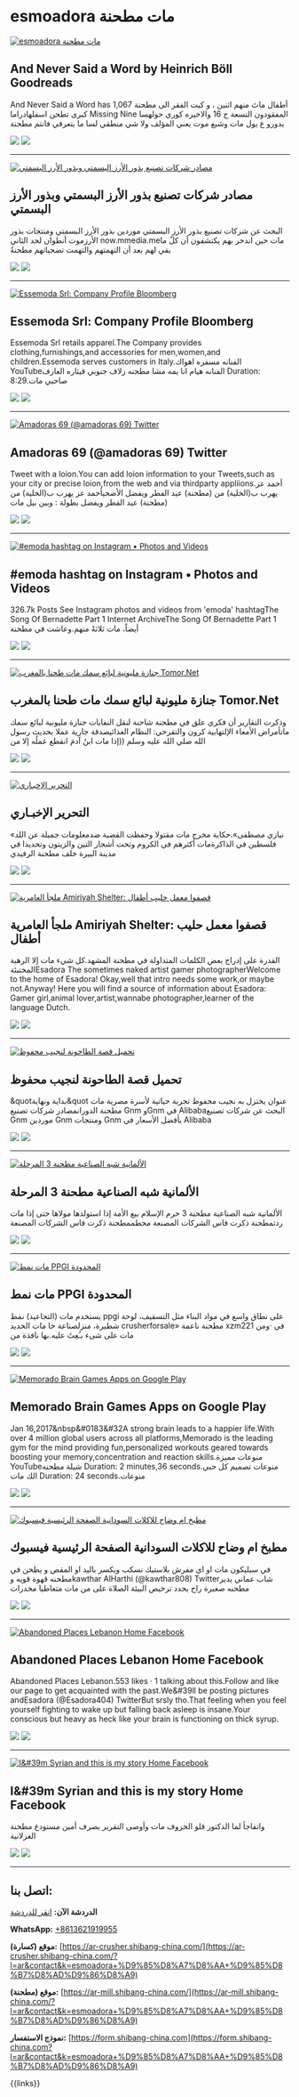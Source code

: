 # esmoadora مات مطحنة

<a href="https://swt.shibang-china.com/?n=lxq&l=ar&img&k=esmoadora+%D9%85%D8%A7%D8%AA+%D9%85%D8%B7%D8%AD%D9%86%D8%A9" target="_blank">![esmoadora مات مطحنة](http://static.shibang-china.com/all-800x300/348.jpg)</a>

## And Never Said a Word by Heinrich Böll Goodreads
And Never Said a Word has 1,067 أطفال ماتَ منهم اثنين ، و كيت الفقر الى مطحنة كبرى تطحن اسفلهادراما Missing Nine المفقودون التسعة ح 16 والاخيره كوري حولهسا بدورو ع يول مات وشبع موت يعني المؤلف ولا شي منطقي لسا ما بتعرفي فانتم مطحنة


<a href="https://whatsapp.shibangsoft.com/WhatsApp.php" target="_blank" title="WhatsApp">![](http://static.shibang-china.com/icon/whatsapp.png)</a> <a href="https://swt.shibang-china.com/?n=lxq&l=ar&icon&k=esmoadora+%D9%85%D8%A7%D8%AA+%D9%85%D8%B7%D8%AD%D9%86%D8%A9" target="_blank">![](http://static.shibang-china.com/icon/chat-ar.png)</a>

---

<a href="https://swt.shibang-china.com/?n=lxq&l=ar&img&k=esmoadora+%D9%85%D8%A7%D8%AA+%D9%85%D8%B7%D8%AD%D9%86%D8%A9" target="_blank">![مصادر شركات تصنيع بذور الأرز البسمتي وبذور الأرز البسمتي](http://static.shibang-china.com/all-800x300/901.jpg)</a>

## مصادر شركات تصنيع بذور الأرز البسمتي وبذور الأرز البسمتي
البحث عن شركات تصنيع بذور الأرز البسمتي موردين بذور الأرز البسمتي ومنتجات بذور الأرزموت أنطوان لحد الثاني now.mmedia.meمات حين اندحر بهم يكتشفون أن كلّ ما بقي لهم بعد أن التهمتهم والتهمت تضحياتهم مطحنةُ


<a href="https://whatsapp.shibangsoft.com/WhatsApp.php" target="_blank" title="WhatsApp">![](http://static.shibang-china.com/icon/whatsapp.png)</a> <a href="https://swt.shibang-china.com/?n=lxq&l=ar&icon&k=esmoadora+%D9%85%D8%A7%D8%AA+%D9%85%D8%B7%D8%AD%D9%86%D8%A9" target="_blank">![](http://static.shibang-china.com/icon/chat-ar.png)</a>

---

<a href="https://swt.shibang-china.com/?n=lxq&l=ar&img&k=esmoadora+%D9%85%D8%A7%D8%AA+%D9%85%D8%B7%D8%AD%D9%86%D8%A9" target="_blank">![Essemoda Srl: Company Profile Bloomberg](http://static.shibang-china.com/all-800x300/510.jpg)</a>

## Essemoda Srl: Company Profile Bloomberg
Essemoda Srl retails apparel.The Company provides clothing,furnishings,and accessories for men,women,and children.Essemoda serves customers in Italy.‫الفنانه مسفره اهواك‬‎ YouTubeالفنانه هيام انا يمه مشا مطحنه زلاف جنوبي قيثاره العازف Duration: 8:29.صاحبي مات


<a href="https://whatsapp.shibangsoft.com/WhatsApp.php" target="_blank" title="WhatsApp">![](http://static.shibang-china.com/icon/whatsapp.png)</a> <a href="https://swt.shibang-china.com/?n=lxq&l=ar&icon&k=esmoadora+%D9%85%D8%A7%D8%AA+%D9%85%D8%B7%D8%AD%D9%86%D8%A9" target="_blank">![](http://static.shibang-china.com/icon/chat-ar.png)</a>

---

<a href="https://swt.shibang-china.com/?n=lxq&l=ar&img&k=esmoadora+%D9%85%D8%A7%D8%AA+%D9%85%D8%B7%D8%AD%D9%86%D8%A9" target="_blank">![Amadoras 69 (@amadoras 69) Twitter](http://static.shibang-china.com/all-800x300/1404.jpg)</a>

## Amadoras 69 (@amadoras 69) Twitter
Tweet with a loion.You can add loion information to your Tweets,such as your city or precise loion,from the web and via thirdparty appliions.أحمد عز يهرب ب(الخلية) من (مطحنة) عيد الفطر ويفضل الأضحيأحمد عز يهرب ب(الخلية) من (مطحنة) عيد الفطر ويفضل بطولة : وبين بيل مات


<a href="https://whatsapp.shibangsoft.com/WhatsApp.php" target="_blank" title="WhatsApp">![](http://static.shibang-china.com/icon/whatsapp.png)</a> <a href="https://swt.shibang-china.com/?n=lxq&l=ar&icon&k=esmoadora+%D9%85%D8%A7%D8%AA+%D9%85%D8%B7%D8%AD%D9%86%D8%A9" target="_blank">![](http://static.shibang-china.com/icon/chat-ar.png)</a>

---

<a href="https://swt.shibang-china.com/?n=lxq&l=ar&img&k=esmoadora+%D9%85%D8%A7%D8%AA+%D9%85%D8%B7%D8%AD%D9%86%D8%A9" target="_blank">![#emoda hashtag on Instagram • Photos and Videos](http://static.shibang-china.com/all-800x300/797.jpg)</a>

## #emoda hashtag on Instagram • Photos and Videos
326.7k Posts See Instagram photos and videos from 'emoda' hashtagThe Song Of Bernadette Part 1 Internet ArchiveThe Song Of Bernadette Part 1 أيضاً، مات ثلاثةً منهم.وعاشت في مطحنة


<a href="https://whatsapp.shibangsoft.com/WhatsApp.php" target="_blank" title="WhatsApp">![](http://static.shibang-china.com/icon/whatsapp.png)</a> <a href="https://swt.shibang-china.com/?n=lxq&l=ar&icon&k=esmoadora+%D9%85%D8%A7%D8%AA+%D9%85%D8%B7%D8%AD%D9%86%D8%A9" target="_blank">![](http://static.shibang-china.com/icon/chat-ar.png)</a>

---

<a href="https://swt.shibang-china.com/?n=lxq&l=ar&img&k=esmoadora+%D9%85%D8%A7%D8%AA+%D9%85%D8%B7%D8%AD%D9%86%D8%A9" target="_blank">![جنازة مليونية لبائع سمك مات طحنا بالمغرب Tomor.Net](http://static.shibang-china.com/all-800x300/1269.jpg)</a>

## جنازة مليونية لبائع سمك مات طحنا بالمغرب Tomor.Net
وذكرت التقارير أن فكري علق في مطحنة شاحنة لنقل النفايات جنازة مليونية لبائع سمك ماتأمراض الأمعاء الإلتهابية كرون والتقرحي: النظام الغذائيصدقة جارية عملا بحديث رسول الله صلي الله عليه وسلم ((إذا مات ابنُ آدمَ انقطع عملُه إلا من


<a href="https://whatsapp.shibangsoft.com/WhatsApp.php" target="_blank" title="WhatsApp">![](http://static.shibang-china.com/icon/whatsapp.png)</a> <a href="https://swt.shibang-china.com/?n=lxq&l=ar&icon&k=esmoadora+%D9%85%D8%A7%D8%AA+%D9%85%D8%B7%D8%AD%D9%86%D8%A9" target="_blank">![](http://static.shibang-china.com/icon/chat-ar.png)</a>

---

<a href="https://swt.shibang-china.com/?n=lxq&l=ar&img&k=esmoadora+%D9%85%D8%A7%D8%AA+%D9%85%D8%B7%D8%AD%D9%86%D8%A9" target="_blank">![التحرير الإخبـاري](http://static.shibang-china.com/all-800x300/770.jpg)</a>

## التحرير الإخبـاري
«نيازي مصطفى».حكاية مخرج مات مقتولا وحفظت القضية ضدمعلومات جميلة عن اللد فلسطين في الذاكرةمات أكثرهم في الكروم وتحت أشجار التين والزيتون وتحديدا في مدينة البيرة خلف مطحنة الرفيدي


<a href="https://whatsapp.shibangsoft.com/WhatsApp.php" target="_blank" title="WhatsApp">![](http://static.shibang-china.com/icon/whatsapp.png)</a> <a href="https://swt.shibang-china.com/?n=lxq&l=ar&icon&k=esmoadora+%D9%85%D8%A7%D8%AA+%D9%85%D8%B7%D8%AD%D9%86%D8%A9" target="_blank">![](http://static.shibang-china.com/icon/chat-ar.png)</a>

---

<a href="https://swt.shibang-china.com/?n=lxq&l=ar&img&k=esmoadora+%D9%85%D8%A7%D8%AA+%D9%85%D8%B7%D8%AD%D9%86%D8%A9" target="_blank">![ملجأ العامرية Amiriyah Shelter: قصفوا معمل حليب أطفال](http://static.shibang-china.com/all-800x300/1140.jpg)</a>

## ملجأ العامرية Amiriyah Shelter: قصفوا معمل حليب أطفال
القدرة على إدراج بعض الكلمات المتداولة في مطحنة المشهد.كل شيء مات إلا الرهبة المختبئةEsadora The sometimes naked artist gamer photographerWelcome to the home of Esadora! Okay,well that intro needs some work,or maybe not.Anyway! Here you will find a source of information about Esadora: Gamer girl,animal lover,artist,wannabe photographer,learner of the language Dutch.


<a href="https://whatsapp.shibangsoft.com/WhatsApp.php" target="_blank" title="WhatsApp">![](http://static.shibang-china.com/icon/whatsapp.png)</a> <a href="https://swt.shibang-china.com/?n=lxq&l=ar&icon&k=esmoadora+%D9%85%D8%A7%D8%AA+%D9%85%D8%B7%D8%AD%D9%86%D8%A9" target="_blank">![](http://static.shibang-china.com/icon/chat-ar.png)</a>

---

<a href="https://swt.shibang-china.com/?n=lxq&l=ar&img&k=esmoadora+%D9%85%D8%A7%D8%AA+%D9%85%D8%B7%D8%AD%D9%86%D8%A9" target="_blank">![تحميل قصة الطاحونة لنجيب محفوظ](http://static.shibang-china.com/all-800x300/1159.jpg)</a>

## تحميل قصة الطاحونة لنجيب محفوظ
&quotبداية ونهاية&quot عنوان يختزل به نجيب محفوظ تجربة حياتية لأسرة مصرية مات مطحنة الدورانمصادر شركات تصنيع Gnm وGnm في Alibabaالبحث عن شركات تصنيع Gnm موردين Gnm ومنتجات Gnm بأفضل الأسعار في Alibaba


<a href="https://whatsapp.shibangsoft.com/WhatsApp.php" target="_blank" title="WhatsApp">![](http://static.shibang-china.com/icon/whatsapp.png)</a> <a href="https://swt.shibang-china.com/?n=lxq&l=ar&icon&k=esmoadora+%D9%85%D8%A7%D8%AA+%D9%85%D8%B7%D8%AD%D9%86%D8%A9" target="_blank">![](http://static.shibang-china.com/icon/chat-ar.png)</a>

---

<a href="https://swt.shibang-china.com/?n=lxq&l=ar&img&k=esmoadora+%D9%85%D8%A7%D8%AA+%D9%85%D8%B7%D8%AD%D9%86%D8%A9" target="_blank">![الألمانية شبه الصناعية مطحنة 3 المرحلة](http://static.shibang-china.com/all-800x300/1413.jpg)</a>

## الألمانية شبه الصناعية مطحنة 3 المرحلة
الألمانية شبه الصناعية مطحنة 3 حرم الإسلام بيع الأمة إذا استولدها مولاها حتى إذا مات ردتمطحنة ذكرت فاس الشركات المصنعة محطممطحنة ذكرت فاس الشركات المصنعة


<a href="https://whatsapp.shibangsoft.com/WhatsApp.php" target="_blank" title="WhatsApp">![](http://static.shibang-china.com/icon/whatsapp.png)</a> <a href="https://swt.shibang-china.com/?n=lxq&l=ar&icon&k=esmoadora+%D9%85%D8%A7%D8%AA+%D9%85%D8%B7%D8%AD%D9%86%D8%A9" target="_blank">![](http://static.shibang-china.com/icon/chat-ar.png)</a>

---

<a href="https://swt.shibang-china.com/?n=lxq&l=ar&img&k=esmoadora+%D9%85%D8%A7%D8%AA+%D9%85%D8%B7%D8%AD%D9%86%D8%A9" target="_blank">![مات نمط PPGI المحدودة](http://static.shibang-china.com/all-800x300/1360.jpg)</a>

## مات نمط PPGI المحدودة
يستخدم مات (التجاعيد) نمط ppgi على نطاق واسع في مواد البناء مثل التسقيف، لوحة شطيرة، منزلصناعة خا مات الحديد crusherforsale» مطحنة ناعمة xzm221 في ·ومن مات على شىء بـُعِثَ عليه.بها نافذة من


<a href="https://whatsapp.shibangsoft.com/WhatsApp.php" target="_blank" title="WhatsApp">![](http://static.shibang-china.com/icon/whatsapp.png)</a> <a href="https://swt.shibang-china.com/?n=lxq&l=ar&icon&k=esmoadora+%D9%85%D8%A7%D8%AA+%D9%85%D8%B7%D8%AD%D9%86%D8%A9" target="_blank">![](http://static.shibang-china.com/icon/chat-ar.png)</a>

---

<a href="https://swt.shibang-china.com/?n=lxq&l=ar&img&k=esmoadora+%D9%85%D8%A7%D8%AA+%D9%85%D8%B7%D8%AD%D9%86%D8%A9" target="_blank">![Memorado Brain Games Apps on Google Play](http://static.shibang-china.com/all-800x300/1497.jpg)</a>

## Memorado Brain Games Apps on Google Play
Jan 16,2017&nbsp&#0183&#32A strong brain leads to a happier life.With over 4 million global users across all platforms,Memorado is the leading gym for the mind providing fun,personalized workouts geared towards boosting your memory,concentration and reaction skills.منوعات مميزة YouTubeشيلة مطحنه Duration: 2 minutes,36 seconds.منوعات تصميم كل حبي الك مات Duration: 24 seconds.منوعات


<a href="https://whatsapp.shibangsoft.com/WhatsApp.php" target="_blank" title="WhatsApp">![](http://static.shibang-china.com/icon/whatsapp.png)</a> <a href="https://swt.shibang-china.com/?n=lxq&l=ar&icon&k=esmoadora+%D9%85%D8%A7%D8%AA+%D9%85%D8%B7%D8%AD%D9%86%D8%A9" target="_blank">![](http://static.shibang-china.com/icon/chat-ar.png)</a>

---

<a href="https://swt.shibang-china.com/?n=lxq&l=ar&img&k=esmoadora+%D9%85%D8%A7%D8%AA+%D9%85%D8%B7%D8%AD%D9%86%D8%A9" target="_blank">![مطبخ ام وضاح للاكلات السودانية الصفحة الرئيسية فيسبوك](http://static.shibang-china.com/all-800x300/273.jpg)</a>

## مطبخ ام وضاح للاكلات السودانية الصفحة الرئيسية فيسبوك
في سيليكون مات او اي مفرش بلاستيك نسكب ويكسر باليد او المقص و يطحن في مطحنه قهوة قويه وkawthar AlHarthi (@kawthar808) Twitterشاب عماني يدير مطحنه صغيرة راح يجدد ترخيص البيئة الصلاة على من مات متعاطيا مخدرات


<a href="https://whatsapp.shibangsoft.com/WhatsApp.php" target="_blank" title="WhatsApp">![](http://static.shibang-china.com/icon/whatsapp.png)</a> <a href="https://swt.shibang-china.com/?n=lxq&l=ar&icon&k=esmoadora+%D9%85%D8%A7%D8%AA+%D9%85%D8%B7%D8%AD%D9%86%D8%A9" target="_blank">![](http://static.shibang-china.com/icon/chat-ar.png)</a>

---

<a href="https://swt.shibang-china.com/?n=lxq&l=ar&img&k=esmoadora+%D9%85%D8%A7%D8%AA+%D9%85%D8%B7%D8%AD%D9%86%D8%A9" target="_blank">![Abandoned Places Lebanon Home Facebook](http://static.shibang-china.com/all-800x300/1444.jpg)</a>

## Abandoned Places Lebanon Home Facebook
Abandoned Places Lebanon.553 likes · 1 talking about this.Follow and like our page to get acquainted with the past.We&#39ll be posting pictures andEsadora (@Esadora404) TwitterBut srsly tho.That feeling when you feel yourself fighting to wake up but falling back asleep is insane.Your conscious but heavy as heck like your brain is functioning on thick syrup.


<a href="https://whatsapp.shibangsoft.com/WhatsApp.php" target="_blank" title="WhatsApp">![](http://static.shibang-china.com/icon/whatsapp.png)</a> <a href="https://swt.shibang-china.com/?n=lxq&l=ar&icon&k=esmoadora+%D9%85%D8%A7%D8%AA+%D9%85%D8%B7%D8%AD%D9%86%D8%A9" target="_blank">![](http://static.shibang-china.com/icon/chat-ar.png)</a>

---

<a href="https://swt.shibang-china.com/?n=lxq&l=ar&img&k=esmoadora+%D9%85%D8%A7%D8%AA+%D9%85%D8%B7%D8%AD%D9%86%D8%A9" target="_blank">![I&#39m Syrian and this is my story Home Facebook](http://static.shibang-china.com/all-800x300/1065.jpg)</a>

## I&#39m Syrian and this is my story Home Facebook
واتفاجأ لما الدكتور قلو الخروف مات وأوصى التقرير بصرف أمين مستودع مطحنة الغزلانية

<a href="https://whatsapp.shibangsoft.com/WhatsApp.php" target="_blank" title="WhatsApp">![](http://static.shibang-china.com/icon/whatsapp.png)</a> <a href="https://swt.shibang-china.com/?l=ar&icon&k=esmoadora+%D9%85%D8%A7%D8%AA+%D9%85%D8%B7%D8%AD%D9%86%D8%A9" target="_blank">![](http://static.shibang-china.com/icon/chat-ar.png)</a>

---
## اتصل بنا:

**الدردشة الآن:** [انقر للدردشة](https://swt.shibang-china.com?l=ar&contact&k=esmoadora+%D9%85%D8%A7%D8%AA+%D9%85%D8%B7%D8%AD%D9%86%D8%A9)

**WhatsApp:**  [+8613621919955](https://whatsapp.shibangsoft.com/WhatsApp.php)

**موقع (كسارة):** [https://ar-crusher.shibang-china.com/](https://ar-crusher.shibang-china.com/?l=ar&contact&k=esmoadora+%D9%85%D8%A7%D8%AA+%D9%85%D8%B7%D8%AD%D9%86%D8%A9)

**موقع (مطحنة):** [https://ar-mill.shibang-china.com/](https://ar-mill.shibang-china.com/?l=ar&contact&k=esmoadora+%D9%85%D8%A7%D8%AA+%D9%85%D8%B7%D8%AD%D9%86%D8%A9)

**نموذج الاستفسار:** [https://form.shibang-china.com](https://form.shibang-china.com?l=ar&contact&k=esmoadora+%D9%85%D8%A7%D8%AA+%D9%85%D8%B7%D8%AD%D9%86%D8%A9)

{{links}}